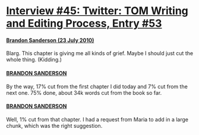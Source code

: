 # [Interview #45: Twitter: TOM Writing and Editing Process, Entry #53](https://www.theoryland.com/intvmain.php?i=45#53)

#### [Brandon Sanderson (23 July 2010)](http://twitter.com/BrandonSandrson/status/19325521485)

Blarg. This chapter is giving me all kinds of grief. Maybe I should just cut the whole thing. (Kidding.)

#### [BRANDON SANDERSON](http://twitter.com/BrandonSandrson/status/19389350713)

By the way, 17% cut from the first chapter I did today and 7% cut from the next one. 75% done, about 34k words cut from the book so far.

#### [BRANDON SANDERSON](http://twitter.com/BrandonSandrson/status/19394413237)

Well, 1% cut from that chapter. I had a request from Maria to add in a large chunk, which was the right suggestion.

